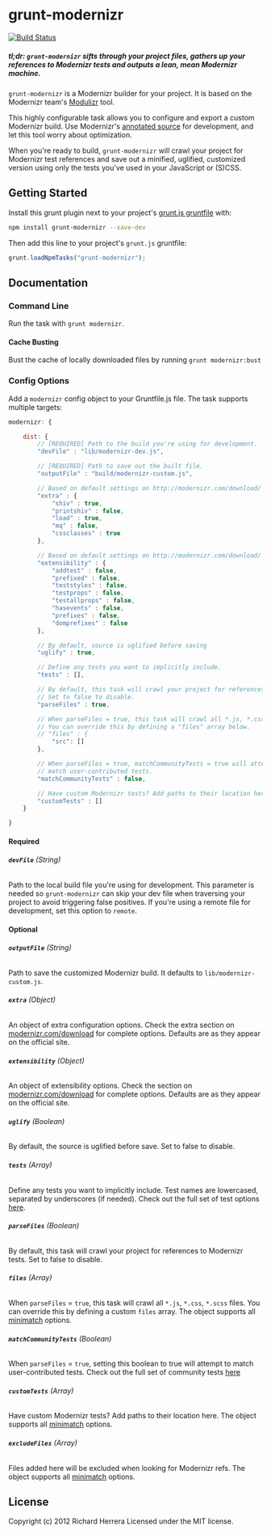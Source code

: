 # grunt-modernizr

[![Build Status](https://travis-ci.org/Modernizr/grunt-modernizr.png?branch=master,develop)](https://travis-ci.org/Modernizr/grunt-modernizr)

##### *tl;dr:* `grunt-modernizr` sifts through your project files, gathers up your references to Modernizr tests and outputs a lean, mean Modernizr machine.

`grunt-modernizr` is a Modernizr builder for your project. It is based on the Modernizr team's [Modulizr](https://github.com/Modernizr/modernizr.com/blob/gh-pages/i/js/modulizr.js) tool.

This highly configurable task allows you to configure and export a custom Modernizr build. Use Modernizr's [annotated source](http://modernizr.com/downloads/modernizr-latest.js) for development, and let this tool worry about optimization.

When you're ready to build, `grunt-modernizr` will crawl your project for Modernizr test references and save out a minified, uglified, customized version using only the tests you've used in your JavaScript or (S)CSS.

## Getting Started
Install this grunt plugin next to your project's [grunt.js gruntfile][getting_started] with:

```bash
npm install grunt-modernizr --save-dev
```

Then add this line to your project's `grunt.js` gruntfile:

```javascript
grunt.loadNpmTasks("grunt-modernizr");
```

[grunt]: https://github.com/cowboy/grunt
[getting_started]: https://github.com/cowboy/grunt/blob/master/docs/getting_started.md

## Documentation

### Command Line

Run the task with `grunt modernizr`.

#### Cache Busting

Bust the cache of locally downloaded files by running `grunt modernizr:bust`

### Config Options

Add a `modernizr` config object to your Gruntfile.js file. The task supports multiple targets:

```javascript
modernizr: {

	dist: {
		// [REQUIRED] Path to the build you're using for development.
		"devFile" : "lib/modernizr-dev.js",

		// [REQUIRED] Path to save out the built file.
		"outputFile" : "build/modernizr-custom.js",

		// Based on default settings on http://modernizr.com/download/
		"extra" : {
			"shiv" : true,
			"printshiv" : false,
			"load" : true,
			"mq" : false,
			"cssclasses" : true
		},

		// Based on default settings on http://modernizr.com/download/
		"extensibility" : {
			"addtest" : false,
			"prefixed" : false,
			"teststyles" : false,
			"testprops" : false,
			"testallprops" : false,
			"hasevents" : false,
			"prefixes" : false,
			"domprefixes" : false
		},

		// By default, source is uglified before saving
		"uglify" : true,

		// Define any tests you want to implicitly include.
		"tests" : [],

		// By default, this task will crawl your project for references to Modernizr tests.
		// Set to false to disable.
		"parseFiles" : true,

		// When parseFiles = true, this task will crawl all *.js, *.css, *.scss files, except files that are in node_modules/.
		// You can override this by defining a "files" array below.
		// "files" : {
			"src": []
		},

		// When parseFiles = true, matchCommunityTests = true will attempt to
		// match user-contributed tests.
		"matchCommunityTests" : false,

		// Have custom Modernizr tests? Add paths to their location here.
		"customTests" : []
	}

}
```

#### Required

###### **`devFile`** (String)
Path to the local build file you're using for development. This parameter is needed so `grunt-modernizr` can skip your dev file when traversing your project to avoid triggering false positives. If you're using a remote file for development, set this option to `remote`.

#### Optional

###### **`outputFile`** (String)
Path to save the customized Modernizr build. It defaults to `lib/modernizr-custom.js`.

###### **`extra`** (Object)
An object of extra configuration options. Check the extra section on [modernizr.com/download](http://modernizr.com/download/) for complete options. Defaults are as they appear on the official site.

###### **`extensibility`** (Object)
An object of extensibility options. Check the section on [modernizr.com/download](http://modernizr.com/download/) for complete options. Defaults are as they appear on the official site.

###### **`uglify`** (Boolean)
By default, the source is uglified before save. Set to false to disable.

###### **`tests`** (Array)
Define any tests you want to implicitly include. Test names are lowercased, separated by underscores (if needed). Check out the full set of test options [here](https://github.com/Modernizr/modernizr.com/blob/gh-pages/i/js/modulizr.js#L15-157).

###### **`parseFiles`** (Boolean)
By default, this task will crawl your project for references to Modernizr tests. Set to false to disable.

###### **`files`** (Array)
When `parseFiles` = `true`, this task will crawl all `*.js`, `*.css`, `*.scss` files. You can override this by defining a custom `files` array. The object supports all [minimatch](https://github.com/isaacs/minimatch) options.

###### **`matchCommunityTests`** (Boolean)
When `parseFiles` = `true`, setting this boolean to true will attempt to match user-contributed tests. Check out the full set of community tests [here](https://github.com/Modernizr/grunt-modernizr/blob/master/lib/customappr.js#L2-111)

###### **`customTests`** (Array)
Have custom Modernizr tests? Add paths to their location here. The object supports all [minimatch](https://github.com/isaacs/minimatch) options.

###### **`excludeFiles`** (Array)
Files added here will be excluded when looking for Modernizr refs. The object supports all [minimatch](https://github.com/isaacs/minimatch) options.

## License
Copyright (c) 2012 Richard Herrera
Licensed under the MIT license.
